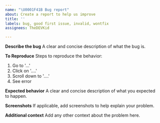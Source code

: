 ```yaml
---
name: "\U0001F41B Bug report"
about: Create a report to help us improve
title: ''
labels: bug, good first issue, invalid, wontfix
assignees: TheDEVKid

---
```


**Describe the bug**
A clear and concise description of what the bug is.

**To Reproduce**
Steps to reproduce the behavior:
1. Go to '...'
2. Click on '....'
3. Scroll down to '....'
4. See error

**Expected behavior**
A clear and concise description of what you expected to happen.

**Screenshots**
If applicable, add screenshots to help explain your problem.

**Additional context**
Add any other context about the problem here.
